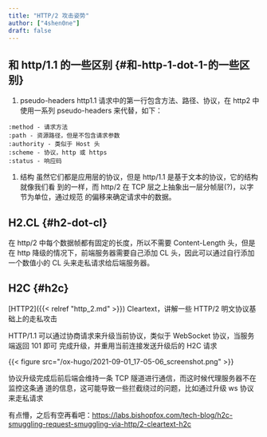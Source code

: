 ```yaml
---
title: "HTTP/2 攻击姿势"
author: ["4shen0ne"]
draft: false
---
```


## 和 http/1.1 的一些区别 {#和-http-1-dot-1-的一些区别}

1.  pseudo-headers
    http1.1 请求中的第一行包含方法、路径、协议，在 http2 中使用一系列
    pseudo-headers 来代替，如下：

<!--listend-->

```nil
:method - 请求方法
:path - 资源路径，但是不包含请求参数
:authority - 类似于 Host 头
:scheme - 协议，http 或 https
:status - 响应码
```

1.  结构
    虽然它们都是应用层的协议，但是 http/1.1 是基于文本的协议，它的结构就像我们看
    到的一样，而 http/2 在 TCP 层之上抽象出一层分帧层(?)，以字节为单位，通过规范
    的偏移来确定请求中的数据。


## H2.CL {#h2-dot-cl}

在 http/2 中每个数据帧都有固定的长度，所以不需要 Content-Length 头，但是在 http
降级的情况下，前端服务器需要自己添加 CL 头，因此可以通过自行添加一个数值小的 CL
头来走私请求给后端服务器。


## H2C {#h2c}

[HTTP2]({{< relref "http_2.md" >}}) Cleartext，讲解一些 HTTP/2 明文协议基础上的走私攻击

HTTP/1.1 可以通过协商请求来升级当前协议，类似于 WebSocket 协议，当服务端返回 101 即可
完成升级，并重用当前连接发送升级后的 H2C 请求

{{< figure src="/ox-hugo/2021-09-01_17-05-06_screenshot.png" >}}

协议升级完成后前后端会维持一条 TCP 隧道进行通信，而这时候代理服务器不在监控这条通
道的信息，这可能导致一些拦截绕过的问题，比如通过升级 ws 协议来走私请求

有点懵，之后有空再看吧：<https://labs.bishopfox.com/tech-blog/h2c-smuggling-request-smuggling-via-http/2-cleartext-h2c>
